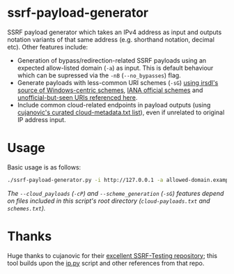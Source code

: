 # ssrf-payload-generator
SSRF payload generator which takes an IPv4 address as input and outputs notation variants of that same address (e.g. shorthand notation, decimal etc). Other features include:
- Generation of bypass/redirection-related SSRF payloads using an expected allow-listed domain (`-a`) as input. This is default behaviour which can be supressed via the `-nB` (`--no_bypasses`) flag.
- Generate payloads with less-common URI schemes (`-sG`) [using irsdl's source of Windows-centric schemes](https://github.com/irsdl/OutlookLeakTest), [IANA official schemes](https://www.iana.org/assignments/uri-schemes) and [unofficial-but-seen URIs referenced here](https://en.wikipedia.org/wiki/List_of_URI_schemes).
- Include common cloud-related endpoints in payload outputs (using [cujanovic's curated cloud-metadata.txt list](https://github.com/cujanovic/SSRF-Testing/blob/master/cloud-metadata.txt)), even if unrelated to original IP address input.

# Usage
Basic usage is as follows:

```bash
./ssrf-payload-generator.py -i http://127.0.0.1 -a allowed-domain.example.com
```

*The `--cloud_payloads` (`-cP`) and `--scheme_generation` (`-sG`) features depend on files included in this script's root directory (`cloud-payloads.txt` and `schemes.txt`).*

# Thanks
Huge thanks to cujanovic for their [excellent SSRF-Testing repository](https://github.com/cujanovic/SSRF-Testing); this tool builds upon the [ip.py](https://github.com/cujanovic/SSRF-Testing/blob/master/ip.py) script and other references from that repo.